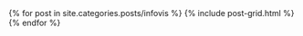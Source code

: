 <div class="tiles">
{% for post in site.categories.posts/infovis %}
  {% include post-grid.html %}
{% endfor %}
</div>
